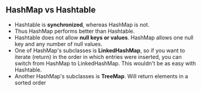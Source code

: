 ## HashMap vs Hashtable
* Hashtable is **synchronized**, whereas HashMap is not. 
* Thus HashMap performs better than Hashtable.
* Hashtable does not allow **null keys or values**.  HashMap allows one null key and any number of null values.
* One of HashMap's subclasses is **LinkedHashMap**, so if you want to iterate (return) in the order in which entries were inserted, you can switch from HashMap to LinkedHashMap. This wouldn't be as easy with Hashtable.
* Another HashMap's subclasses is **TreeMap**. Will return elements in a sorted order 
